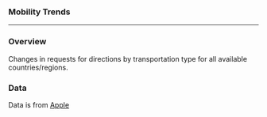 ### Mobility Trends
***

### Overview
Changes in requests for directions by transportation type for all available countries/regions.

### Data
Data is from [Apple](hhttps://www.apple.com/covid19/mobility)
